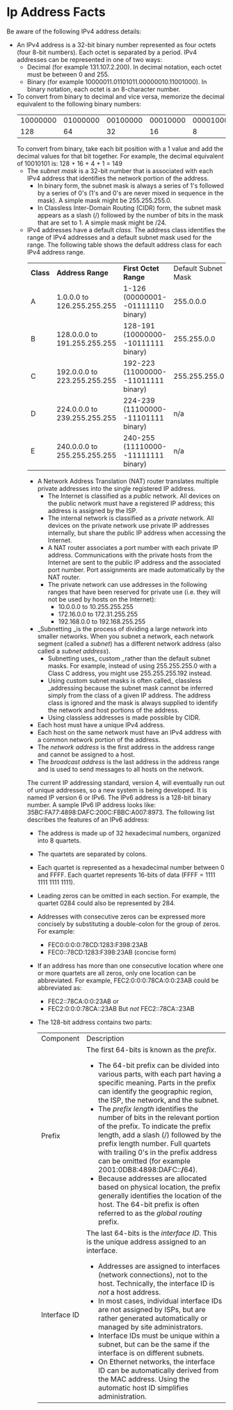# Ip Address Facts

Be aware of the following IPv4 address details:

  * An IPv4 address is a 32-bit binary number represented as four octets (four 8-bit numbers). Each octet is separated by a period. IPv4 addresses can be represented in one of two ways: 
    * Decimal (for example 131.107.2.200). In decimal notation, each octet must be between 0 and 255\. 
    * Binary (for example 10000011.01101011.00000010.11001000). In binary notation, each octet is an 8-character number. 
  * To convert from binary to decimal and vice versa, memorize the decimal equivalent to the following binary numbers: <table>
<tr> <td>10000000</td> <td>01000000</td> <td>00100000</td> <td>00010000</td>
<td>00001000</td> <td>00000100</td> <td>00000010</td> <td>00000001</td>

</tr>

<tr> <td>128</td> <td>64</td> <td>32</td> <td>16</td> <td>8</td> <td>4</td>
<td>2</td> <td>1</td>

</tr> </table> To convert from binary, take each bit position with a 1 value
and add the decimal values for that bit together. For example, the decimal
equivalent of 10010101 is: 128 + 16 + 4 + 1 = 149

  * The _subnet mask_ is a 32-bit number that is associated with each IPv4 address that identifies the network portion of the address. 
    * In binary form, the subnet mask is always a series of 1's followed by a series of 0's (1's and 0's are never mixed in sequence in the mask). A simple mask might be 255.255.255.0. 
    * In Classless Inter-Domain Routing (CIDR) form, the subnet mask appears as a slash (/) followed by the number of bits in the mask that are set to 1. A simple mask might be /24.
  * IPv4 addresses have a default _class_. The address class identifies the range of IPv4 addresses and a default subnet mask used for the range. The following table shows the default address class for each IPv4 address range. <table>
<tr> <td><b>Class</b></td> <td><b>Address Range</b></td> <td><b>First Octet
Range</b></td> <td>Default Subnet Mask</td> <td>CIDR Notation</td>

</tr>

<tr> <td>A</td> <td>1.0.0.0 to 126.255.255.255</td> <td>1-126  
(00000001--01111110 binary)</td> <td>255.0.0.0</td> <td>/8</td>

</tr>

<tr> <td>B</td> <td>128.0.0.0 to 191.255.255.255</td> <td>128-191  
(10000000--10111111 binary)</td> <td>255.255.0.0</td> <td>/16</td>

</tr>

<tr> <td>C</td> <td>192.0.0.0 to 223.255.255.255</td> <td>192-223  
(11000000--11011111 binary)</td> <td>255.255.255.0</td> <td>/24</td>

</tr>

<tr> <td>D</td> <td>224.0.0.0 to 239.255.255.255</td> <td>224-239  
(11100000--11101111 binary)</td> <td>n/a</td> <td>n/a</td>

</tr>

<tr> <td>E</td> <td>240.0.0.0 to 255.255.255.255</td> <td>240-255  
(11110000--11111111 binary)</td> <td>n/a</td> <td>n/a</td>

</tr> </table>

  * A Network Address Translation (NAT) router translates multiple private addresses into the single registered IP address. 
    * The Internet is classified as a _public_ network. All devices on the public network must have a registered IP address; this address is assigned by the ISP. 
    * The internal network is classified as a _private_ network. All devices on the private network use private IP addresses internally, but share the public IP address when accessing the Internet. 
    * A NAT router associates a port number with each private IP address. Communications with the private hosts from the Internet are sent to the public IP address and the associated port number. Port assignments are made automatically by the NAT router. 
    * The private network can use addresses in the following ranges that have been reserved for private use (i.e. they will not be used by hosts on the Internet): 
      * 10.0.0.0 to 10.255.255.255 
      * 172.16.0.0 to 172.31.255.255 
      * 192.168.0.0 to 192.168.255.255
  * _Subnetting _is the process of dividing a large network into smaller networks. When you subnet a network, each network segment (called a _subnet_) has a different network address (also called a _subnet address_). 
    * Subnetting uses_ custom _rather than the default subnet masks. For example, instead of using 255.255.255.0 with a Class C address, you might use 255.255.255.192 instead. 
    * Using custom subnet masks is often called_ classless _addressing because the subnet mask cannot be inferred simply from the class of a given IP address. The address class is ignored and the mask is always supplied to identify the network and host portions of the address.
    * Using classless addresses is made possible by CIDR. 
  * Each host must have a unique IPv4 address.
  * Each host on the same network must have an IPv4 address with a common network portion of the address. 
  * The _network address_ is the first address in the address range and cannot be assigned to a host.
  * The _broadcast address_ is the last address in the address range and is used to send messages to all hosts on the network.

The current IP addressing standard, version 4, will eventually run out of
unique addresses, so a new system is being developed. It is named IP version 6
or IPv6. The IPv6 address is a 128-bit binary number. A sample IPv6 IP address
looks like: 35BC:FA77:4898:DAFC:200C:FBBC:A007:8973. The following list
describes the features of an IPv6 address:

  * The address is made up of 32 hexadecimal numbers, organized into 8 quartets. 
  * The quartets are separated by colons. 
  * Each quartet is represented as a hexadecimal number between 0 and FFFF. Each quartet represents 16-bits of data (FFFF = 1111 1111 1111 1111). 
  * Leading zeros can be omitted in each section. For example, the quartet 0284 could also be represented by 284. 
  * Addresses with consecutive zeros can be expressed more concisely by substituting a double-colon for the group of zeros. For example: 
    * FEC0:0:0:0:78CD:1283:F398:23AB 
    * FEC0::78CD:1283:F398:23AB (concise form) 
  * If an address has more than one consecutive location where one or more quartets are all zeros, only one location can be abbreviated. For example, FEC2:0:0:0:78CA:0:0:23AB could be abbreviated as: 
    * FEC2::78CA:0:0:23AB or 
    * FEC2:0:0:0:78CA::23AB 
But _not_ FEC2::78CA::23AB

  * The 128-bit address contains two parts: <table>
<tr> <td>Component</td> <td>Description</td>

</tr>

<tr> <td>Prefix</td> <td>The first 64-bits is known as the <i>prefix</i>. <ul>

<li>The 64-bit prefix can be divided into various parts, with each part having
a specific meaning. Parts in the prefix can identify the geographic region,
the ISP, the network, and the subnet.

</li>

<li>The <i>prefix length</i> identifies the number of bits in the relevant
portion of the prefix. To indicate the prefix length, add a slash (/) followed
by the prefix length number. Full quartets with trailing 0's in the prefix
address can be omitted (for example 2001:0DB8:4898:DAFC::<b>/</b>64).

</li>

<li>Because addresses are allocated based on physical location, the prefix
generally identifies the location of the host. The 64-bit prefix is often
referred to as the <i>global routing</i> prefix.

</li></ul> </td>

</tr>

<tr> <td>Interface ID</td> <td>The last 64-bits is the <i>interface ID</i>.
This is the unique address assigned to an interface. <ul>

<li>Addresses are assigned to interfaces (network connections), not to the
host. Technically, the interface ID is <i>not</i> a host address.

</li>

<li>In most cases, individual interface IDs are not assigned by ISPs, but are
rather generated automatically or managed by site administrators.

</li>

<li>Interface IDs must be unique within a subnet, but can be the same if the
interface is on different subnets.

</li>

<li>On Ethernet networks, the interface ID can be automatically derived from
the MAC address. Using the automatic host ID simplifies administration.

</li></ul></td>

</tr> </table>

